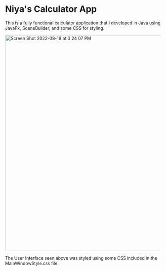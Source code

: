 # Niya's Calculator App

This is a fully functional calculator application that I developed in Java using JavaFx, SceneBuilder, and some CSS for styling.

<img width="699" alt="Screen Shot 2022-08-18 at 3 24 07 PM" src="https://user-images.githubusercontent.com/102321655/185477528-e4a9f72b-b52f-4bef-8861-67f4bc8415dc.png">

The User Interface seen above was styled using some CSS included in the MainWindowStyle.css file.
